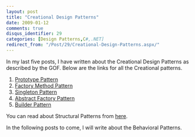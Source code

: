 ```yaml
---
layout: post
title: "Creational Design Patterns"
date: 2009-01-12
comments: true
disqus_identifier: 29
categories: [Design Patterns,C#,.NET]
redirect_from: "/Post/29/Creational-Design-Patterns.aspx/"
---
```

In my last five posts, I have written about the Creational Design
Patterns as described by the GOF. Below are the links for all the
Creational patterns.
<!--more-->
1.  [Prototype
    Pattern](/2008/12/15/Design-Patterns-For-Dummies.-The-Prototype-Pattern/)
2.  [Factory Method
    Pattern](/2008/12/18/Design-Patterns-For-Dummies.-The-Factory-Method-Pattern/)
3.  [Singleton
    Pattern](/2008/12/22/Design-Patterns-for-Dummies.-The-Singleton-Pattern/)
4.  [Abstract Factory
    Pattern](/2009/01/05/Design-Patterns-for-Dummies.-The-Abstract-Factory-Pattern/)
5.  [Builder
    Pattern](/2009/01/08/Design-Patterns-for-Dummies.-The-Builder-Pattern/)

You can read about Structural Patterns from
[here](/2008/12/15/Structural-Design-Patterns/).

In the following posts to come, I will write about the Behavioral
Patterns.


